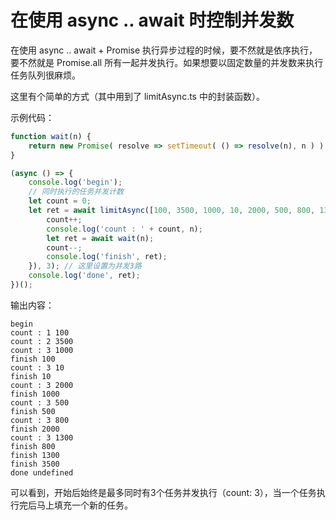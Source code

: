 # 在使用 async .. await 时控制并发数

在使用 async .. await + Promise 执行异步过程的时候，要不然就是依序执行，要不然就是 Promise.all 所有一起并发执行。如果想要以固定数量的并发数来执行任务队列很麻烦。

这里有个简单的方式（其中用到了 limitAsync.ts 中的封装函数）。

示例代码：
```js
function wait(n) {
    return new Promise( resolve => setTimeout( () => resolve(n), n ) );
}

(async () => {
    console.log('begin');
    // 同时执行的任务并发计数
    let count = 0;
    let ret = await limitAsync([100, 3500, 1000, 10, 2000, 500, 800, 1300], (async (n) => {
        count++;
        console.log('count : ' + count, n);
        let ret = await wait(n);
        count--;
        console.log('finish', ret);
    }), 3); // 这里设置为并发3路
    console.log('done', ret);
})();
```

输出内容：
```
begin
count : 1 100
count : 2 3500
count : 3 1000
finish 100
count : 3 10
finish 10
count : 3 2000
finish 1000
count : 3 500
finish 500
count : 3 800
finish 2000
count : 3 1300
finish 800
finish 1300
finish 3500
done undefined
```

可以看到，开始后始终是最多同时有3个任务并发执行（count: 3），当一个任务执行完后马上填充一个新的任务。
